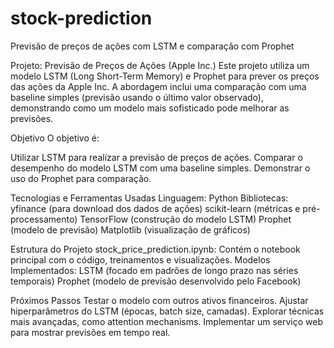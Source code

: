 # stock-prediction
Previsão de preços de ações com LSTM e comparação com Prophet


Projeto: Previsão de Preços de Ações (Apple Inc.)
Este projeto utiliza um modelo LSTM (Long Short-Term Memory) e Prophet para prever os preços das ações da Apple Inc. A abordagem inclui uma comparação com uma baseline simples (previsão usando o último valor observado), demonstrando como um modelo mais sofisticado pode melhorar as previsões.


Objetivo
O objetivo é:

Utilizar LSTM para realizar a previsão de preços de ações.
Comparar o desempenho do modelo LSTM com uma baseline simples.
Demonstrar o uso do Prophet para comparação.


Tecnologias e Ferramentas Usadas
Linguagem: Python
Bibliotecas:
yfinance (para download dos dados de ações)
scikit-learn (métricas e pré-processamento)
TensorFlow (construção do modelo LSTM)
Prophet (modelo de previsão)
Matplotlib (visualização de gráficos)


Estrutura do Projeto
stock_price_prediction.ipynb: Contém o notebook principal com o código, treinamentos e visualizações.
Modelos Implementados:
LSTM (focado em padrões de longo prazo nas séries temporais)
Prophet (modelo de previsão desenvolvido pelo Facebook)


Próximos Passos
Testar o modelo com outros ativos financeiros.
Ajustar hiperparâmetros do LSTM (épocas, batch size, camadas).
Explorar técnicas mais avançadas, como attention mechanisms.
Implementar um serviço web para mostrar previsões em tempo real.
